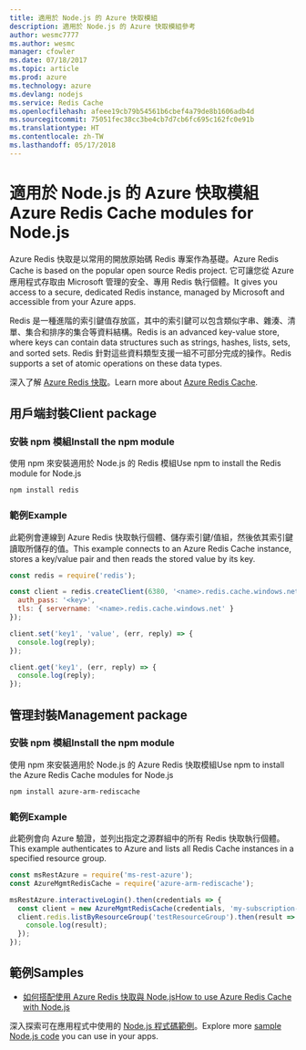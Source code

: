 ```yaml
---
title: 適用於 Node.js 的 Azure 快取模組
description: 適用於 Node.js 的 Azure 快取模組參考
author: wesmc7777
ms.author: wesmc
manager: cfowler
ms.date: 07/18/2017
ms.topic: article
ms.prod: azure
ms.technology: azure
ms.devlang: nodejs
ms.service: Redis Cache
ms.openlocfilehash: afeee19cb79b54561b6cbef4a79de8b1606adb4d
ms.sourcegitcommit: 75051fec38cc3be4cb7d7cb6fc695c162fc0e91b
ms.translationtype: HT
ms.contentlocale: zh-TW
ms.lasthandoff: 05/17/2018
---
```

# <a name="azure-redis-cache-modules-for-nodejs"></a><span data-ttu-id="9b411-103">適用於 Node.js 的 Azure 快取模組</span><span class="sxs-lookup"><span data-stu-id="9b411-103">Azure Redis Cache modules for Node.js</span></span>

<span data-ttu-id="9b411-104">Azure Redis 快取是以常用的開放原始碼 Redis 專案作為基礎。</span><span class="sxs-lookup"><span data-stu-id="9b411-104">Azure Redis Cache is based on the popular open source Redis project.</span></span> <span data-ttu-id="9b411-105">它可讓您從 Azure 應用程式存取由 Microsoft 管理的安全、專用 Redis 執行個體。</span><span class="sxs-lookup"><span data-stu-id="9b411-105">It gives you access to a secure, dedicated Redis instance, managed by Microsoft and accessible from your Azure apps.</span></span>

<span data-ttu-id="9b411-106">Redis 是一種進階的索引鍵值存放區，其中的索引鍵可以包含類似字串、雜湊、清單、集合和排序的集合等資料結構。</span><span class="sxs-lookup"><span data-stu-id="9b411-106">Redis is an advanced key-value store, where keys can contain data structures such as strings, hashes, lists, sets, and sorted sets.</span></span> <span data-ttu-id="9b411-107">Redis 針對這些資料類型支援一組不可部分完成的操作。</span><span class="sxs-lookup"><span data-stu-id="9b411-107">Redis supports a set of atomic operations on these data types.</span></span>

<span data-ttu-id="9b411-108">深入了解 [Azure Redis 快取](https://docs.microsoft.com/azure/redis-cache/)。</span><span class="sxs-lookup"><span data-stu-id="9b411-108">Learn more about [Azure Redis Cache](https://docs.microsoft.com/azure/redis-cache/).</span></span>

## <a name="client-package"></a><span data-ttu-id="9b411-109">用戶端封裝</span><span class="sxs-lookup"><span data-stu-id="9b411-109">Client package</span></span>

### <a name="install-the-npm-module"></a><span data-ttu-id="9b411-110">安裝 npm 模組</span><span class="sxs-lookup"><span data-stu-id="9b411-110">Install the npm module</span></span>

<span data-ttu-id="9b411-111">使用 npm 來安裝適用於 Node.js 的 Redis 模組</span><span class="sxs-lookup"><span data-stu-id="9b411-111">Use npm to install the Redis module for Node.js</span></span>

```bash
npm install redis
```

### <a name="example"></a><span data-ttu-id="9b411-112">範例</span><span class="sxs-lookup"><span data-stu-id="9b411-112">Example</span></span>

<span data-ttu-id="9b411-113">此範例會連線到 Azure Redis 快取執行個體、儲存索引鍵/值組，然後依其索引鍵讀取所儲存的值。</span><span class="sxs-lookup"><span data-stu-id="9b411-113">This example connects to an Azure Redis Cache instance, stores a key/value pair and then reads the stored value by its key.</span></span>

```javascript
const redis = require('redis');

const client = redis.createClient(6380, '<name>.redis.cache.windows.net', {
  auth_pass: '<key>',
  tls: { servername: '<name>.redis.cache.windows.net' }
});

client.set('key1', 'value', (err, reply) => {
  console.log(reply);
});

client.get('key1', (err, reply) => {
  console.log(reply);
});
```

## <a name="management-package"></a><span data-ttu-id="9b411-114">管理封裝</span><span class="sxs-lookup"><span data-stu-id="9b411-114">Management package</span></span>

### <a name="install-the-npm-module"></a><span data-ttu-id="9b411-115">安裝 npm 模組</span><span class="sxs-lookup"><span data-stu-id="9b411-115">Install the npm module</span></span>

<span data-ttu-id="9b411-116">使用 npm 來安裝適用於 Node.js 的 Azure Redis 快取模組</span><span class="sxs-lookup"><span data-stu-id="9b411-116">Use npm to install the Azure Redis Cache modules for Node.js</span></span>

```bash
npm install azure-arm-rediscache
```

### <a name="example"></a><span data-ttu-id="9b411-117">範例</span><span class="sxs-lookup"><span data-stu-id="9b411-117">Example</span></span>

<span data-ttu-id="9b411-118">此範例會向 Azure 驗證，並列出指定之源群組中的所有 Redis 快取執行個體。</span><span class="sxs-lookup"><span data-stu-id="9b411-118">This example authenticates to Azure and lists all Redis Cache instances in a specified resource group.</span></span>

```javascript
const msRestAzure = require('ms-rest-azure');
const AzureMgmtRedisCache = require('azure-arm-rediscache');

msRestAzure.interactiveLogin().then(credentials => {
  const client = new AzureMgmtRedisCache(credentials, 'my-subscription-id');
  client.redis.listByResourceGroup('testResourceGroup').then(result => {
    console.log(result);
  });
});
```


## <a name="samples"></a><span data-ttu-id="9b411-119">範例</span><span class="sxs-lookup"><span data-stu-id="9b411-119">Samples</span></span>

* [<span data-ttu-id="9b411-120">如何搭配使用 Azure Redis 快取與 Node.js</span><span class="sxs-lookup"><span data-stu-id="9b411-120">How to use Azure Redis Cache with Node.js</span></span>](https://docs.microsoft.com/azure/redis-cache/cache-nodejs-get-started)

<span data-ttu-id="9b411-121">深入探索可在應用程式中使用的 [Node.js 程式碼範例](https://azure.microsoft.com/resources/samples/?platform=nodejs)。</span><span class="sxs-lookup"><span data-stu-id="9b411-121">Explore more [sample Node.js code](https://azure.microsoft.com/resources/samples/?platform=nodejs) you can use in your apps.</span></span>
